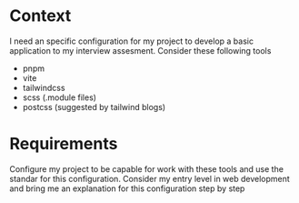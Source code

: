 # Context

I need an specific configuration for my project to develop a basic application to my interview assesment. Consider these following tools

* pnpm
* vite
* tailwindcss
* scss (.module files)
* postcss (suggested by tailwind blogs)

# Requirements

Configure my project to be capable for work with these tools and use the standar for this configuration. Consider my entry level in web development and bring me an explanation for this configuration step by step
